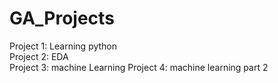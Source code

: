 # GA_Projects
Project 1: Learning python <br>
Project 2: EDA <br> 
Project 3: machine Learning
Project 4: machine learning part 2
